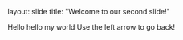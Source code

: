 layout: slide
title: "Welcome to our second slide!"

Hello hello my world
Use the left arrow to go back!
